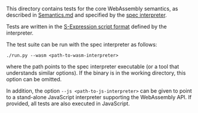 This directory contains tests for the core WebAssembly semantics, as described in [Semantics.md](https://github.com/WebAssembly/design/blob/master/Semantics.md) and specified by the [spec interpreter](https://github.com/WebAssembly/spec/blob/master/interpreter/spec).

Tests are written in the [S-Expression script format](https://github.com/WebAssembly/spec/blob/master/interpreter/README.md#s-expression-syntax) defined by the interpreter.

The test suite can be run with the spec interpreter as follows:
```
./run.py --wasm <path-to-wasm-interpreter>
```
where the path points to the spec interpreter executable (or a tool that understands similar options). If the binary is in the working directory, this option can be omitted.

In addition, the option `--js <path-to-js-interpreter>` can be given to point to a stand-alone JavaScript interpreter supporting the WebAssembly API. If provided, all tests are also executed in JavaScript.
